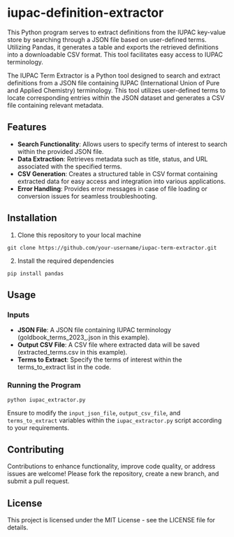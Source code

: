 # iupac-definition-extractor

This Python program serves to extract definitions from the IUPAC key-value store by searching through a JSON file based on user-defined terms. Utilizing Pandas, it generates a table and exports the retrieved definitions into a downloadable CSV format. This tool facilitates easy access to IUPAC terminology.

The IUPAC Term Extractor is a Python tool designed to search and extract definitions from a JSON file containing IUPAC (International Union of Pure and Applied Chemistry) terminology. This tool utilizes user-defined terms to locate corresponding entries within the JSON dataset and generates a CSV file containing relevant metadata.

## Features
- **Search Functionality**: Allows users to specify terms of interest to search within the provided JSON file.
- **Data Extraction**: Retrieves metadata such as title, status, and URL associated with the specified terms.
- **CSV Generation**: Creates a structured table in CSV format containing extracted data for easy access and integration into various applications.
- **Error Handling**: Provides error messages in case of file loading or conversion issues for seamless troubleshooting.

## Installation
1. Clone this repository to your local machine
```
git clone https://github.com/your-username/iupac-term-extractor.git
```
2. Install the required dependencies
```
pip install pandas
```

## Usage
### Inputs
- **JSON File**: A JSON file containing IUPAC terminology (goldbook_terms_2023_.json in this example).
- **Output CSV File**: A CSV file where extracted data will be saved (extracted_terms.csv in this example).
- **Terms to Extract**: Specify the terms of interest within the terms_to_extract list in the code.
### Running the Program
```
python iupac_extractor.py
```
Ensure to modify the `input_json_file`, `output_csv_file`, and `terms_to_extract` variables within the `iupac_extractor.py` script according to your requirements.

## Contributing
Contributions to enhance functionality, improve code quality, or address issues are welcome! Please fork the repository, create a new branch, and submit a pull request.

## License
This project is licensed under the MIT License - see the LICENSE file for details.